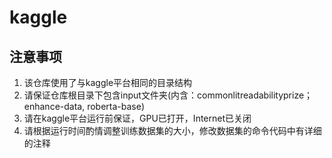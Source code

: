 # kaggle

## 注意事项

1. 该仓库使用了与kaggle平台相同的目录结构
2. 请保证仓库根目录下包含input文件夹(内含：commonlitreadabilityprize； enhance-data, roberta-base)
3. 请在kaggle平台运行前保证，GPU已打开，Internet已关闭
4. 请根据运行时间酌情调整训练数据集的大小，修改数据集的命令代码中有详细的注释